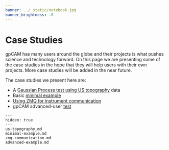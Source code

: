 ```yaml
---
banner: ../_static/notebook.jpg
banner_brightness: .8
---
```


# Case Studies

gpCAM has many users around the globe and their projects is what pushes science and technology forward. On this page we are presenting some of the case studies in the hope that they will help users with their own projects. More case studies will be added in the near future. 

The case studies we present here are:

* A [Gaussian Process test using US topography](us-topography.md) data
* Basic [minimal example](minimal-example.md)
* [Using ZMQ for instrument communication](zmq-communication.md)
* gpCAM advanced-user [test](advanced-example.md)

```{toctree}
---
hidden: true
---
us-topography.md
minimal-example.md
zmq-communication.md
advanced-example.md
```